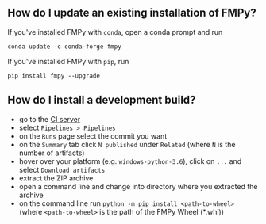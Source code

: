 ## How do I update an existing installation of FMPy?

If you've installed FMPy with `conda`, open a conda prompt and run

```
conda update -c conda-forge fmpy
```

If you've installed FMPy with `pip`, run

```
pip install fmpy --upgrade
```

## How do I install a development build?

- go to the [CI server](https://dev.azure.com/CATIA-Systems/FMPy/)
- select `Pipelines > Pipelines`
- on the `Runs` page select the commit you want
- on the `Summary` tab click `N published` under `Related` (where `N` is the number of artifacts)
- hover over your platform (e.g. `windows-python-3.6`), click on `...` and select `Download artifacts`
- extract the ZIP archive
- open a command line and change into directory where you extracted the archive
- on the command line run `python -m pip install <path-to-wheel>` (where `<path-to-wheel>` is the path of the FMPy Wheel (*.whl))
